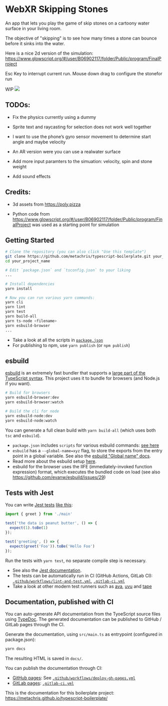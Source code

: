 # WebXR Skipping Stones

An app that lets you play the game of skip stones on a cartoony water surface in your living room.

The objective of "skipping" is to see how many times a stone can bounce before it sinks into the water.

Here is a nice 2d version of the simulation:
https://www.glowscript.org/#/user/B06902117/folder/Public/program/FinalProject

Esc Key to interrupt current run. Mouse down drag to configure the stonefor run

WIP
![](Animation2.gif)

## TODOs:
* Fix the physics currently using a dummy

* Sprite text and raycasting for selection does not work well together

* I want to use the phone’s gyro sensor movement to determine start angle and maybe velocity

* An AR version were you can use a realwater surface

* Add more input paramters to the simuation: velocity, spin and stone weight

* Add sound effects

## Credits:
* 3d assets from https://poly.pizza

* Python code from
https://www.glowscript.org/#/user/B06902117/folder/Public/program/FinalProject
was used as a starting point for simulation

## Getting Started

```bash
# Clone the repository (you can also click "Use this template")
git clone https://github.com/metachris/typescript-boilerplate.git your_project_name
cd your_project_name

# Edit `package.json` and `tsconfig.json` to your liking
...

# Install dependencies
yarn install

# Now you can run various yarn commands:
yarn cli
yarn lint
yarn test
yarn build-all
yarn ts-node <filename>
yarn esbuild-browser
...
```

* Take a look at all the scripts in [`package.json`](https://github.com/metachris/typescript-boilerplate/blob/master/package.json)
* For publishing to npm, use `yarn publish` (or `npm publish`)

## esbuild

[esbuild](https://esbuild.github.io/) is an extremely fast bundler that supports a [large part of the TypeScript syntax](https://esbuild.github.io/content-types/#typescript). This project uses it to bundle for browsers (and Node.js if you want).

```bash
# Build for browsers
yarn esbuild-browser:dev
yarn esbuild-browser:watch

# Build the cli for node
yarn esbuild-node:dev
yarn esbuild-node:watch
```

You can generate a full clean build with `yarn build-all` (which uses both `tsc` and `esbuild`).

* `package.json` includes `scripts` for various esbuild commands: [see here](https://github.com/metachris/typescript-boilerplate/blob/master/package.json#L23)
* `esbuild` has a `--global-name=xyz` flag, to store the exports from the entry point in a global variable. See also the [esbuild "Global name" docs](https://esbuild.github.io/api/#global-name).
* Read more about the esbuild setup [here](https://www.metachris.com/2021/04/starting-a-typescript-project-in-2021/#esbuild).
* esbuild for the browser uses the IIFE (immediately-invoked function expression) format, which executes the bundled code on load (see also https://github.com/evanw/esbuild/issues/29)


## Tests with Jest

You can write [Jest tests](https://jestjs.io/docs/getting-started) [like this](https://github.com/metachris/typescript-boilerplate/blob/master/src/main.test.ts):

```typescript
import { greet } from './main'

test('the data is peanut butter', () => {
  expect(1).toBe(1)
});

test('greeting', () => {
  expect(greet('Foo')).toBe('Hello Foo')
});
```

Run the tests with `yarn test`, no separate compile step is necessary.

* See also the [Jest documentation](https://jestjs.io/docs/getting-started).
* The tests can be automatically run in CI (GitHub Actions, GitLab CI): [`.github/workflows/lint-and-test.yml`](https://github.com/metachris/typescript-boilerplate/blob/master/.github/workflows/lint-and-test.yml), [`.gitlab-ci.yml`](https://github.com/metachris/typescript-boilerplate/blob/master/.gitlab-ci.yml)
* Take a look at other modern test runners such as [ava](https://github.com/avajs/ava), [uvu](https://github.com/lukeed/uvu) and [tape](https://github.com/substack/tape)

## Documentation, published with CI

You can auto-generate API documentation from the TyoeScript source files using [TypeDoc](https://typedoc.org/guides/doccomments/). The generated documentation can be published to GitHub / GitLab pages through the CI.

Generate the documentation, using `src/main.ts` as entrypoint (configured in package.json):

```bash
yarn docs
```

The resulting HTML is saved in `docs/`.

You can publish the documentation through CI:
* [GitHub pages](https://pages.github.com/): See [`.github/workflows/deploy-gh-pages.yml`](https://github.com/metachris/typescript-boilerplate/blob/master/.github/workflows/deploy-gh-pages.yml)
* [GitLab pages](https://docs.gitlab.com/ee/user/project/pages/): [`.gitlab-ci.yml`](https://github.com/metachris/typescript-boilerplate/blob/master/.gitlab-ci.yml)

This is the documentation for this boilerplate project: https://metachris.github.io/typescript-boilerplate/

